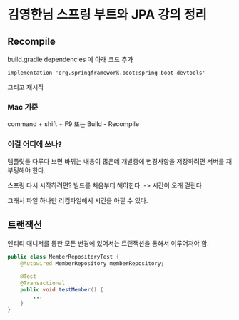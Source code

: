 # 김영한님 스프링 부트와 JPA 강의 정리

## Recompile

build.gradle dependencies 에 아래 코드 추가
``` 
implementation 'org.springframework.boot:spring-boot-devtools'
```
그리고 재시작

### Mac 기준
command + shift + F9 또는 Build - Recompile

### 이걸 어디에 쓰나?
템플릿을 다루다 보면 바뀌는 내용이 많은데 개발중에 변경사항을 저장하려면 서버를 재부팅해야 한다.

스프링 다시 시작하려면? 빌드를 처음부터 해야한다. -> 시간이 오래 걸린다

그래서 파일 하나만 리컴파일해서 시간을 아낄 수 있다.

## 트랜잭션

엔티티 매니저를 통한 모든 변경에 있어서는 트랜잭션을 통해서 이루어져야 함.

```java
public class MemberRepositoryTest {
    @Autowired MemberRepository memberRepository;

    @Test
    @Transactional
    public void testMember() {
        ...
    }
}
```
